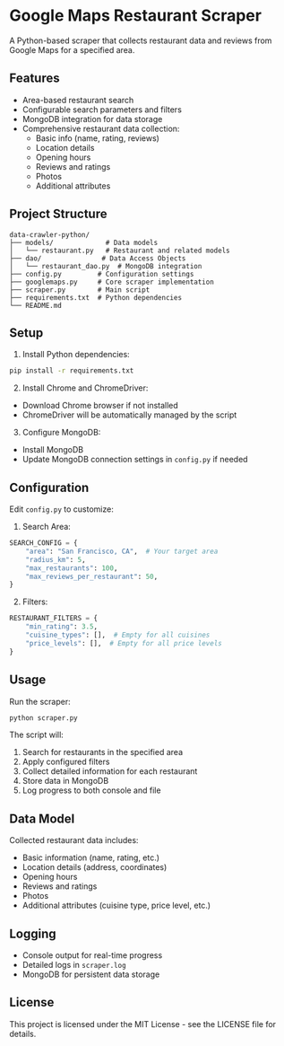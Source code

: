 # Google Maps Restaurant Scraper

A Python-based scraper that collects restaurant data and reviews from Google Maps for a specified area.

## Features

- Area-based restaurant search
- Configurable search parameters and filters
- MongoDB integration for data storage
- Comprehensive restaurant data collection:
  - Basic info (name, rating, reviews)
  - Location details
  - Opening hours
  - Reviews and ratings
  - Photos
  - Additional attributes

## Project Structure

```
data-crawler-python/
├── models/             # Data models
│   └── restaurant.py   # Restaurant and related models
├── dao/               # Data Access Objects
│   └── restaurant_dao.py  # MongoDB integration
├── config.py         # Configuration settings
├── googlemaps.py     # Core scraper implementation
├── scraper.py        # Main script
├── requirements.txt  # Python dependencies
└── README.md
```

## Setup

1. Install Python dependencies:
```bash
pip install -r requirements.txt
```

2. Install Chrome and ChromeDriver:
- Download Chrome browser if not installed
- ChromeDriver will be automatically managed by the script

3. Configure MongoDB:
- Install MongoDB
- Update MongoDB connection settings in `config.py` if needed

## Configuration

Edit `config.py` to customize:

1. Search Area:
```python
SEARCH_CONFIG = {
    "area": "San Francisco, CA",  # Your target area
    "radius_km": 5,
    "max_restaurants": 100,
    "max_reviews_per_restaurant": 50,
}
```

2. Filters:
```python
RESTAURANT_FILTERS = {
    "min_rating": 3.5,
    "cuisine_types": [],  # Empty for all cuisines
    "price_levels": [],  # Empty for all price levels
}
```

## Usage

Run the scraper:
```bash
python scraper.py
```

The script will:
1. Search for restaurants in the specified area
2. Apply configured filters
3. Collect detailed information for each restaurant
4. Store data in MongoDB
5. Log progress to both console and file

## Data Model

Collected restaurant data includes:
- Basic information (name, rating, etc.)
- Location details (address, coordinates)
- Opening hours
- Reviews and ratings
- Photos
- Additional attributes (cuisine type, price level, etc.)

## Logging

- Console output for real-time progress
- Detailed logs in `scraper.log`
- MongoDB for persistent data storage

## License

This project is licensed under the MIT License - see the LICENSE file for details. 